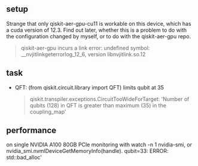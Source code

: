 ## setup

Strange that only qiskit-aer-gpu-cu11 is workable on this device, which has a cuda version of 12.3. Find out later, whether this is a problem to do with the configuration changed by myself, or to do with the qiskit-aer-gpu repo.

> qiskit-aer-gpu incurs a link error: undefined symbol: \_\_nvjitlinkgeterrorlog_12_6, version libnvjitlink.so.12

## task

- QFT: (from qiskit.circuit.library import QFT) limits qubit at 35
  > qiskit.transpiler.exceptions.CircuitTooWideForTarget: 'Number of qubits (128) in QFT is greater than maximum (35) in the coupling_map'

## performance

on single NVIDIA A100 80GB PCIe
monitoring with watch -n 1 nvidia-smi, or nvidia_smi.nvmlDeviceGetMemoryInfo(handle).
qubit=33: ERROR: std::bad_alloc'
